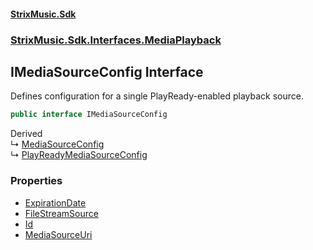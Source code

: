 #### [StrixMusic.Sdk](./index.md 'index')
### [StrixMusic.Sdk.Interfaces.MediaPlayback](./StrixMusic-Sdk-Interfaces-MediaPlayback.md 'StrixMusic.Sdk.Interfaces.MediaPlayback')
## IMediaSourceConfig Interface
Defines configuration for a single PlayReady-enabled playback source.  
```csharp
public interface IMediaSourceConfig
```
Derived  
&#8627; [MediaSourceConfig](./StrixMusic-Sdk-Models-MediaPlayback-MediaSourceConfig.md 'StrixMusic.Sdk.Models.MediaPlayback.MediaSourceConfig')  
&#8627; [PlayReadyMediaSourceConfig](./StrixMusic-Sdk-Models-MediaPlayback-PlayReadyMediaSourceConfig.md 'StrixMusic.Sdk.Models.MediaPlayback.PlayReadyMediaSourceConfig')  
### Properties
- [ExpirationDate](./StrixMusic-Sdk-Interfaces-MediaPlayback-IMediaSourceConfig-ExpirationDate.md 'StrixMusic.Sdk.Interfaces.MediaPlayback.IMediaSourceConfig.ExpirationDate')
- [FileStreamSource](./StrixMusic-Sdk-Interfaces-MediaPlayback-IMediaSourceConfig-FileStreamSource.md 'StrixMusic.Sdk.Interfaces.MediaPlayback.IMediaSourceConfig.FileStreamSource')
- [Id](./StrixMusic-Sdk-Interfaces-MediaPlayback-IMediaSourceConfig-Id.md 'StrixMusic.Sdk.Interfaces.MediaPlayback.IMediaSourceConfig.Id')
- [MediaSourceUri](./StrixMusic-Sdk-Interfaces-MediaPlayback-IMediaSourceConfig-MediaSourceUri.md 'StrixMusic.Sdk.Interfaces.MediaPlayback.IMediaSourceConfig.MediaSourceUri')
